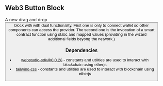 ## Web3 Button Block

A new drag and drop *<button>* block with with dual functionality. First one is only to connect wallet so other components can access the provider. The second one is the invocation of a smart contract function using static and mapped values (providing in the wizard additional fields beyong the network.)

### Dependencies

- [webstudio-sdk@0.0.28](https://cdn.jsdelivr.net/npm/webstudio-sdk@0.0.27/dist/main.min.js) - constants and utilities are used to interact with blockchain using etherjs
- [tailwind-css](https://cdn.tailwindcss.com) - constants and utilities are used to interact with blockchain using etherjs


